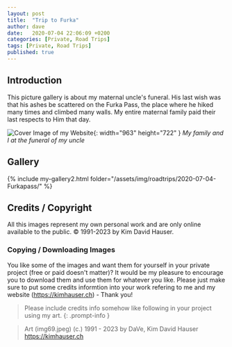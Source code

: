 ```yaml
---
layout: post
title:  "Trip to Furka"
author: dave
date:   2020-07-04 22:06:09 +0200
categories: [Private, Road Trips]
tags: [Private, Road Trips]
published: true
---
```


## Introduction
This picture gallery is about my maternal uncle's funeral. His last wish was that his ashes be scattered on the Furka Pass, the place where he hiked many times and climbed many walls. My entire maternal family paid their last respects to Him that day.


![Cover Image of my Website](../../assets/img/roadtrips/2020-07-04-Furkapass/WhatsApp%20Image%202020-07-04%20at%2022.03.28.jpeg){: width="963" height="722" }
_My family and I at the funeral of my uncle_

## Gallery
{% include my-gallery2.html folder="/assets/img/roadtrips/2020-07-04-Furkapass/" %}

## Credits / Copyright
All this images represent my own personal work and are only online available to the public. &copy; 1991-2023 by Kim David Hauser.

### Copying / Downloading Images
You like some of the images and want them for yourself in your private project (free or paid doesn't matter)? It would be my pleasure to encourage you to download them and use them for whatever you like. Please just make sure to put some credits informtion into your work refering to me and my website (<https://kimhauser.ch>) - Thank you!

> Please include credits info somehow like following in your project using my art.
{: .prompt-info }


> Art (img69.jpeg) (c.) 1991 - 2023 by DaVe, Kim David Hauser <https://kimhauser.ch>